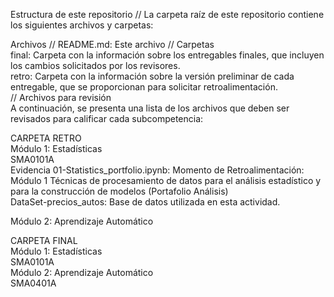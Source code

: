 Estructura de este repositorio //
La carpeta raíz de este repositorio contiene los siguientes archivos y carpetas:

Archivos  //
README.md: Este archivo 
//
Carpetas  
final: Carpeta con la información sobre los entregables finales, que incluyen los cambios solicitados por los revisores.  
retro: Carpeta con la información sobre la versión preliminar de cada entregable, que se proporcionan para solicitar retroalimentación.  
//
Archivos para revisión  
A continuación, se presenta una lista de los archivos que deben ser revisados para calificar cada subcompetencia:

CARPETA RETRO  
Módulo 1: Estadísticas  
SMA0101A  
Evidencia 01-Statistics_portfolio.ipynb: Momento de Retroalimentación: Módulo 1 Técnicas de procesamiento de datos para el análisis estadístico y para la construcción de modelos (Portafolio Análisis)  
DataSet-precios_autos: Base de datos utilizada en esta actividad.  

Módulo 2: Aprendizaje Automático  

CARPETA FINAL  
Módulo 1: Estadísticas  
SMA0101A  
Módulo 2: Aprendizaje Automático  
SMA0401A  
